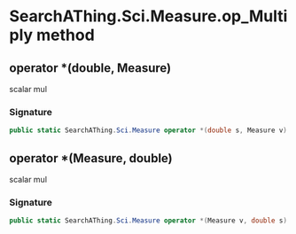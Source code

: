 # SearchAThing.Sci.Measure.op_Multiply method
## operator *(double, Measure)
scalar mul

### Signature
```csharp
public static SearchAThing.Sci.Measure operator *(double s, Measure v)
```
## operator *(Measure, double)
scalar mul

### Signature
```csharp
public static SearchAThing.Sci.Measure operator *(Measure v, double s)
```
